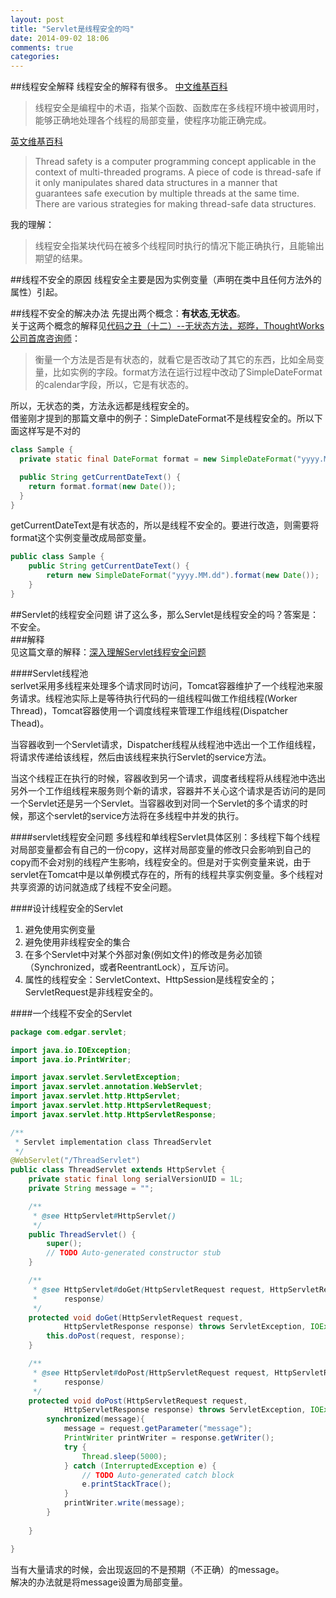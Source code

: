 ```yaml
---
layout: post
title: "Servlet是线程安全的吗"
date: 2014-09-02 18:06
comments: true
categories: 
---
```

##线程安全解释
线程安全的解释有很多。
[中文维基百科](http://zh.wikipedia.org/wiki/%E7%BA%BF%E7%A8%8B%E5%AE%89%E5%85%A8)   
>线程安全是编程中的术语，指某个函数、函数库在多线程环境中被调用时，能够正确地处理各个线程的局部变量，使程序功能正确完成。<!--more-->

[英文维基百科](http://en.wikipedia.org/wiki/Thread_safety)   
>Thread safety is a computer programming concept applicable in the context of multi-threaded programs. A piece of code is thread-safe if it only manipulates shared data structures in a manner that guarantees safe execution by multiple threads at the same time. There are various strategies for making thread-safe data structures.

我的理解：  
>线程安全指某块代码在被多个线程同时执行的情况下能正确执行，且能输出期望的结果。   

##线程不安全的原因
线程安全主要是因为实例变量（声明在类中且任何方法外的属性）引起。

##线程不安全的解决办法
先提出两个概念：**有状态**,**无状态**。   
关于这两个概念的解释见[代码之丑（十二）--无状态方法，郑晔，ThoughtWorks公司首席咨询师](http://www.infoq.com/cn/news/2012/06/ugly-code-12)：   
>衡量一个方法是否是有状态的，就看它是否改动了其它的东西，比如全局变量，比如实例的字段。format方法在运行过程中改动了SimpleDateFormat的calendar字段，所以，它是有状态的。  

所以，无状态的类，方法永远都是线程安全的。  
借鉴刚才提到的那篇文章中的例子：SimpleDateFormat不是线程安全的。所以下面这样写是不对的

```java
class Sample {
  private static final DateFormat format = new SimpleDateFormat("yyyy.MM.dd");

  public String getCurrentDateText() {
    return format.format(new Date());
  }
}
```

getCurrentDateText是有状态的，所以是线程不安全的。要进行改造，则需要将format这个实例变量改成局部变量。   

```java
public class Sample {
    public String getCurrentDateText() {
        return new SimpleDateFormat("yyyy.MM.dd").format(new Date());
    }
}
```

##Servlet的线程安全问题
讲了这么多，那么Servlet是线程安全的吗？答案是：不安全。  
###解释   
见这篇文章的解释：[深入理解Servlet线程安全问题 ](http://blog.csdn.net/lcore/article/details/8974590)

####Servlet线程池   
serlvet采用多线程来处理多个请求同时访问，Tomcat容器维护了一个线程池来服务请求。线程池实际上是等待执行代码的一组线程叫做工作组线程(Worker Thread)，Tomcat容器使用一个调度线程来管理工作组线程(Dispatcher Thead)。   

当容器收到一个Servlet请求，Dispatcher线程从线程池中选出一个工作组线程，将请求传递给该线程，然后由该线程来执行Servlet的service方法。    

当这个线程正在执行的时候，容器收到另一个请求，调度者线程将从线程池中选出另外一个工作组线程来服务则个新的请求，容器并不关心这个请求是否访问的是同一个Servlet还是另一个Servlet。当容器收到对同一个Servlet的多个请求的时候，那这个servlet的service方法将在多线程中并发的执行。   

####servlet线程安全问题
多线程和单线程Servlet具体区别：多线程下每个线程对局部变量都会有自己的一份copy，这样对局部变量的修改只会影响到自己的copy而不会对别的线程产生影响，线程安全的。但是对于实例变量来说，由于servlet在Tomcat中是以单例模式存在的，所有的线程共享实例变量。多个线程对共享资源的访问就造成了线程不安全问题。   

####设计线程安全的Servlet   

1. 避免使用实例变量   
2. 避免使用非线程安全的集合    
3. 在多个Servlet中对某个外部对象(例如文件)的修改是务必加锁（Synchronized，或者ReentrantLock），互斥访问。   
4. 属性的线程安全：ServletContext、HttpSession是线程安全的；ServletRequest是非线程安全的。  

####一个线程不安全的Servlet   

```java
package com.edgar.servlet;

import java.io.IOException;
import java.io.PrintWriter;

import javax.servlet.ServletException;
import javax.servlet.annotation.WebServlet;
import javax.servlet.http.HttpServlet;
import javax.servlet.http.HttpServletRequest;
import javax.servlet.http.HttpServletResponse;

/**
 * Servlet implementation class ThreadServlet
 */
@WebServlet("/ThreadServlet")
public class ThreadServlet extends HttpServlet {
	private static final long serialVersionUID = 1L;
	private String message = "";

	/**
	 * @see HttpServlet#HttpServlet()
	 */
	public ThreadServlet() {
		super();
		// TODO Auto-generated constructor stub
	}

	/**
	 * @see HttpServlet#doGet(HttpServletRequest request, HttpServletResponse
	 *      response)
	 */
	protected void doGet(HttpServletRequest request,
			HttpServletResponse response) throws ServletException, IOException {
		this.doPost(request, response);
	}

	/**
	 * @see HttpServlet#doPost(HttpServletRequest request, HttpServletResponse
	 *      response)
	 */
	protected void doPost(HttpServletRequest request,
			HttpServletResponse response) throws ServletException, IOException {
		synchronized(message){
			message = request.getParameter("message");
			PrintWriter printWriter = response.getWriter();
			try {
				Thread.sleep(5000);
			} catch (InterruptedException e) {
				// TODO Auto-generated catch block
				e.printStackTrace();
			}
			printWriter.write(message);
		}
		
	}

}
```

当有大量请求的时候，会出现返回的不是预期（不正确）的message。   
解决的办法就是将message设置为局部变量。
